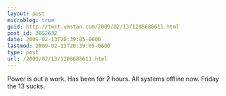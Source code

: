 ```yaml
---
layout: post
microblog: true
guid: http://twit.vmstan.com/2009/02/13/1208688611.html
post_id: 3052632
date: 2009-02-13T20:39:05-0600
lastmod: 2009-02-13T20:39:05-0600
type: post
url: /2009/02/13/1208688611.html
---
```

Power is out a work. Has been for 2 hours. All systems offline now. Friday the 13 sucks.
